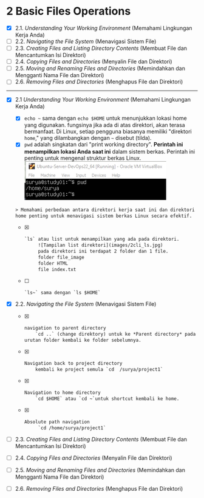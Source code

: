 # 2 Basic Files Operations

- [x] 2.1. *Understanding Your Working Environment* (Memahami Lingkungan Kerja Anda) 
- [ ] 2.2. *Navigating the File System* (Menavigasi Sistem File)  
- [ ] 2.3. *Creating Files and Listing Directory Contents* (Membuat File dan Mencantumkan Isi Direktori)  
- [ ] 2.4. *Copying Files and Directories* (Menyalin File dan Direktori)  
- [ ] 2.5. *Moving and Renaming Files and Directories* (Memindahkan dan Mengganti Nama File dan Direktori)
- [ ] 2.6. *Removing Files and Directories* (Menghapus File dan Direktori)
<hr>

- [x] 2.1 *Understanding Your Working Environment* (Memahami Lingkungan Kerja Anda)        
     - [x]   `echo ~` sama dengan `echo $HOME` untuk menunjukkan lokasi home yang digunakan. fungsinya jika ada di atas direktori, akan terasa bermanfaat. 
             Di Linux, setiap pengguna biasanya memiliki "direktori `home`," yang dilambangkan dengan `~` disebut (tilda).  
     - [x]   `pwd` adalah singkatan dari "print working directory". __Perintah ini menampilkan lokasi Anda saat ini__ dalam sistem berkas.
              Perintah ini penting untuk mengenal struktur berkas Linux.  
              ![informasi lokasi direktori ](images/2pwd.jpg)  
          
      > Memahami perbedaan antara direktori kerja saat ini dan direktori home penting untuk menavigasi sistem berkas Linux secara efektif.

     - [x]     `ls` atau list untuk menampilkan yang ada pada direktori.
                ![Tampilan list direktori](images/2cli_ls.jpg)  
                pada direktori ini terdapat 2 folder dan 1 file.  
                folder file_image  
                folder HTML  
                file index.txt  
     - [ ]     `ls~` sama dengan `ls $HOME`  
           

        
      
- [x] 2.2. *Navigating the File System* (Menavigasi Sistem File)
     - [x]     navigation to parent directory
               `cd ..` (change direktory) untuk ke *Parent directory* pada urutan folder kembali ke folder sebelumnya.  
     - [x]     Navigation back to project directory   
               kembali ke project semula `cd  /surya/project1`  
     - [x]     Navigation to home directory
               `cd $HOME` atau `cd ~`untuk shortcut kembali ke home.
     - [x]     Absolute path navigation
                `cd /home/surya/project1`
      
- [ ] 2.3. *Creating Files and Listing Directory Contents* (Membuat File dan Mencantumkan Isi Direktori)
      
- [ ] 2.4. *Copying Files and Directories* (Menyalin File dan Direktori)  

- [ ] 2.5. *Moving and Renaming Files and Directories* (Memindahkan dan Mengganti Nama File dan Direktori)

- [ ] 2.6. *Removing Files and Directories* (Menghapus File dan Direktori)





